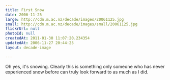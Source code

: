 ```yaml
---
title: First Snow
date: 2006-11-25
large: http://cdn.m.ac.nz/decade/images/20061125.jpg
small: http://cdn.m.ac.nz/decade/images/small/20061125.jpg
flickrUrl: null
photoId: null
createdAt: 2011-01-30 11:07:20.234354
updatedAt: 2006-11-27 20:44:25
layout: decade-image

---
```

Oh yes, it's snowing. Clearly this is something only someone who has never experienced snow before can truly look forward to as much as I did.
